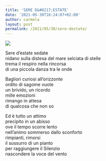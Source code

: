 ```yaml
---
title: 'SERE D&#8217;ESTATE'
date: '2021-05-30T16:24:07+02:00'
author: carmela
layout: post
permalink: /2021/05/30/sere-destate/
---
```


![](/assets/img/2021/05/10306313_10202219587834563_5134841799135918044_n.jpg)

Sere d’estate sedate  
nidano sulla distesa del mare selciata di stelle  
trema il respiro nella rincorsa  
di una piccola danza tra le onde

Bagliori curiosi all’orizzonte  
ordito di sagome vuote  
un brivido, un ricordo  
mille emozioni  
rimango in attesa  
di qualcosa che non so

Ed è tutto un attimo  
precipito in un abisso  
ove il tempo scorre lento  
nell’animo sommerso dallo sconforto  
rimpianti, rimorsi  
il sussurro di un pianto  
per raggiungere il Silenzio  
nascondere la voce del vento